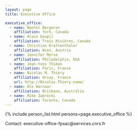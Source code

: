 ```yaml
---
layout: page
title: Executive Office

executive_office:
  - name: Nantel Bergeron
    affiliation: York, Canada
  - name: Alain Goupil
    affiliation: Trois Rivières, Canada
  - name: Christian Krattenthaler
    affiliation: Wien, Austria
  - name: Jennifer Morse
    affiliation: Philadelphia, USA
  - name: Jean-Yves Thibon
    affiliation: Paris, France
  - name: Nicolas M. Thiéry
    affiliation: Orsay, France
    url: http://Nicolas.Thiery.name/
  - name: Ole Warnaar
    affiliation: Brisbane, Australia
  - name: Mike Zabrocki
    affiliation: Toronto, Canada
---
```


{% include person_list.html persons=page.executive_office %}

Contact: executive-office-fpsac&#64;services.cnrs.fr
